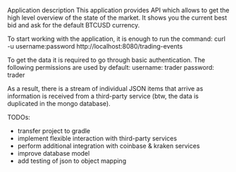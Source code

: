 Application description
This application provides API which allows to get the high level overview of the state of the market.
It shows you the current best bid and ask for the default BTCUSD currency.

To start working with the application, it is enough to run the command:
curl -u username:password http://localhost:8080/trading-events

To get the data it is required to go through basic authentication.
The following permissions are used by default:
username: trader
password: trader

As a result, there is a stream of individual JSON items that arrive as information is received from a third-party service
(btw, the data is duplicated in the mongo database).


TODOs:
- transfer project to gradle
- implement flexible interaction with third-party services
- perform additional integration with coinbase & kraken services
- improve database model
- add testing of json to object mapping